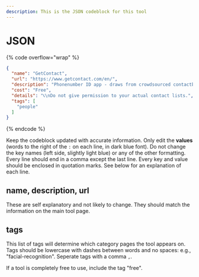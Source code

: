 ```yaml
---
description: This is the JSON codeblock for this tool
---
```


# JSON

{% code overflow="wrap" %}
```json
{
  "name": "GetContact",
  "url": "https://www.getcontact.com/en/",
  "description": "Phonenumber ID app - draws from crowdsourced contactbooks",
  "cost": "Free",
  "details": "📞\nDo not give permission to your actual contact lists.",
  "tags": [
    "people"
  ]
}
```
{% endcode %}

Keep the codeblock updated with accurate information. Only edit the **values** (words to the right of the `:` on each line, in dark blue font). Do not change the key names (left side, slightly light blue) or any of the other formatting. Every line should end in a comma except the last line. Every key and value should be enclosed in quotation marks. See below for an explanation of each line.&#x20;

## name, description, url

These are self explanatory and not likely to change. They should match the information on the main tool page.

## tags

This list of tags will determine which category pages the tool appears on. Tags should be lowercase with dashes between words and no spaces: e.g., "facial-recognition". Seperate tags with a comma `,`.

If a tool is completely free to use, include the tag "free".

